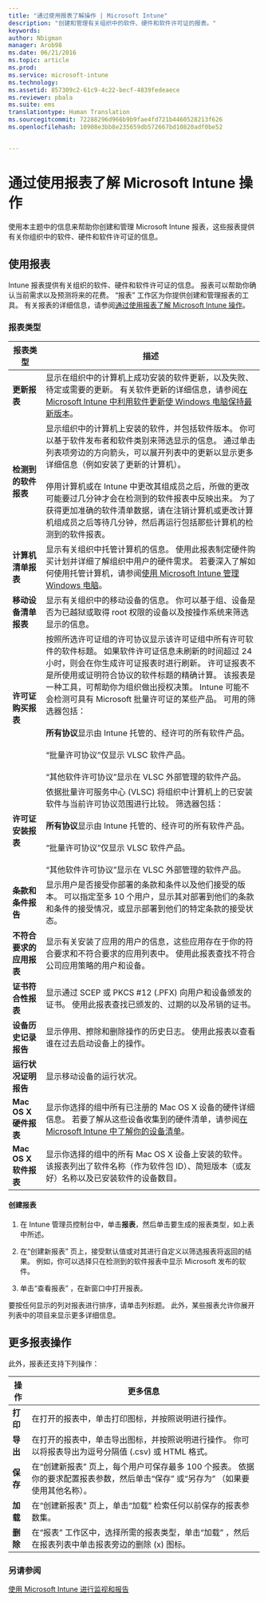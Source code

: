 ```yaml
---
title: "通过使用报表了解操作 | Microsoft Intune"
description: "创建和管理有关组织中的软件、硬件和软件许可证的报表。"
keywords: 
author: Nbigman
manager: Arob98
ms.date: 06/21/2016
ms.topic: article
ms.prod: 
ms.service: microsoft-intune
ms.technology: 
ms.assetid: 857309c2-61c9-4c22-becf-4839fedeaece
ms.reviewer: pbala
ms.suite: ems
translationtype: Human Translation
ms.sourcegitcommit: 72288296d966b9b9fae4fd721b4460528213f626
ms.openlocfilehash: 10908e3bb8e235659db572667bd10820adf0be52


---
```


# 通过使用报表了解 Microsoft Intune 操作
使用本主题中的信息来帮助你创建和管理 Microsoft Intune 报表，这些报表提供有关你组织中的软件、硬件和软件许可证的信息。

## 使用报表
Intune 报表提供有关组织的软件、硬件和软件许可证的信息。 报表可以帮助你确认当前需求以及预测将来的花费。 “报表”  工作区为你提供创建和管理报表的工具。 有关报表的详细信息，请参阅[通过使用报表了解 Microsoft Intune 操作](understand-microsoft-intune-operations-by-using-reports.md)。

### 报表类型

|报表类型|描述|
|---------------|---------------|
|**更新报表**|显示在组织中的计算机上成功安装的软件更新，以及失败、待定或需要的更新。 有关软件更新的详细信息，请参阅[在 Microsoft Intune 中利用软件更新使 Windows 电脑保持最新版本](keep-windows-pcs-up-to-date-with-software-updates-in-microsoft-intune.md)。|
|**检测到的软件报表**|显示组织中的计算机上安装的软件，并包括软件版本。 你可以基于软件发布者和软件类别来筛选显示的信息。 通过单击列表项旁边的方向箭头，可以展开列表中的更新以显示更多详细信息（例如安装了更新的计算机）。<br /><br />停用计算机或在 Intune 中更改其组成员之后，所做的更改可能要过几分钟才会在检测到的软件报表中反映出来。 为了获得更加准确的软件清单数据，请在注销计算机或更改计算机组成员之后等待几分钟，然后再运行包括那些计算机的检测到的软件报表。|
|**计算机清单报表**|显示有关组织中托管计算机的信息。 使用此报表制定硬件购买计划并详细了解组织中用户的硬件需求。 若要深入了解如何使用托管计算机，请参阅[使用 Microsoft Intune 管理 Windows 电脑](manage-windows-pcs-with-microsoft-intune.md)。|
|**移动设备清单报表**|显示有关组织中的移动设备的信息。 你可以基于组、设备是否为已越狱或取得 root 权限的设备以及按操作系统来筛选显示的信息。|
|**许可证购买报表**|按照所选许可证组的许可协议显示该许可证组中所有许可软件的软件标题。 如果软件许可证信息未刷新的时间超过 24 小时，则会在你生成许可证报表时进行刷新。 许可证报表不是所使用或证明符合协议的软件标题的精确计算。 该报表是一种工具，可帮助你为组织做出授权决策。 Intune 可能不会检测可具有 Microsoft 批量许可证的某些产品。 可用的筛选器包括：<br /><br />**所有协议**显示由 Intune 托管的、经许可的所有软件产品。<br /><br />“批量许可协议”仅显示 VLSC 软件产品。<br /><br />“其他软件许可协议”显示在 VLSC 外部管理的软件产品。|
|**许可证安装报表**|依据批量许可服务中心 (VLSC) 将组织中计算机上的已安装软件与当前许可协议范围进行比较。 筛选器包括：<br /><br />**所有协议**显示由 Intune 托管的、经许可的所有软件产品。<br /><br />“批量许可协议”仅显示 VLSC 软件产品。<br /><br />“其他软件许可协议”显示在 VLSC 外部管理的软件产品。|
|**条款和条件报告**|显示用户是否接受你部署的条款和条件以及他们接受的版本。 可以指定至多 10 个用户，显示其对部署到他们的条款和条件的接受情况，或显示部署到他们的特定条款的接受状态。|
|**不符合要求的应用报表**|显示有关安装了应用的用户的信息，这些应用存在于你的符合要求和不符合要求的应用列表中。 使用此报表查找不符合公司应用策略的用户和设备。|
|**证书符合性报表**|显示通过 SCEP 或 PKCS #12 (.PFX) 向用户和设备颁发的证书。 使用此报表查找已颁发的、过期的以及吊销的证书。|
|**设备历史记录报告**|显示停用、擦除和删除操作的历史日志。 使用此报表以查看谁在过去启动设备上的操作。|
|**运行状况证明报告**|显示移动设备的运行状况。|
|**Mac OS X 硬件报表**|显示你选择的组中所有已注册的 Mac OS X 设备的硬件详细信息。 若要了解从这些设备收集到的硬件清单，请参阅[在 Microsoft Intune 中了解你的设备清单](understand-your-devices-with-inventory-in-microsoft-intune.md)。|
|**Mac OS X 软件报表**|显示你选择的组中的所有 Mac OS X 设备上安装的软件。 该报表列出了软件名称（作为软件包 ID）、简短版本（或友好）名称以及已安装软件的设备数目。|

#### 创建报表

1.  在 Intune 管理员控制台中，单击**报表**，然后单击要生成的报表类型，如上表中所述。

2.  在“创建新报表”  页上，接受默认值或对其进行自定义以筛选报表将返回的结果。 例如，你可以选择只在检测到的软件报表中显示 Microsoft 发布的软件。

3.  单击“查看报表”  ，在新窗口中打开报表。

要按任何显示的列对报表进行排序，请单击列标题。 此外，某些报表允许你展开列表中的项目来显示更多详细信息。

## 更多报表操作
此外，报表还支持下列操作：

|操作|更多信息|
|----------|--------------------|
|**打印**|在打开的报表中，单击打印图标，并按照说明进行操作。|
|**导出**|在打开的报表中，单击导出图标，并按照说明进行操作。 你可以将报表导出为逗号分隔值 (.csv) 或 HTML 格式。|
|**保存**|在“创建新报表”  页上，每个用户可保存最多 100 个报表。 依据你的要求配置报表参数，然后单击“保存” 或“另存为”  （如果要使用其他名称）。|
|**加载**|在“创建新报表”  页上，单击“加载”  检索任何以前保存的报表参数集。|
|**删除**|在“报表”  工作区中，选择所需的报表类型，单击“加载” ，然后在报表列表中单击报表旁边的删除 (x) 图标。|

### 另请参阅
[使用 Microsoft Intune 进行监视和报告](monitoring-and-reports-with-microsoft-intune.md)




<!--HONumber=Jul16_HO3-->


